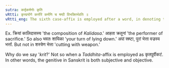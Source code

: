 ```yaml
---
sutra: कर्तृकर्मणोः कृति
vRtti: कृत्त्प्रयोगे कर्त्तरि कर्मणि च षष्ठी विभक्तिर्भवति ॥
vRtti_eng: The sixth case-affix is employed after a word, in denoting the agent and the object, when used along with a word ending with a _krit_ affix (III. 1. 93).
---
```

Ex. क्रियां कालिदासस्य 'the composition of _Kalidasa_.' आहता क्रतूनां 'the performer of sacrifice.' So also भवतः शायिका 'your turn of lying down.' अपां स्रष्टा, पुरां भेत्ता वज्रस्य भर्त्ता. But not in शस्त्रेण भेत्ता 'cutting with weapon.'

Why do we say '_krit_?' Not so when a _Taddhita_-affix is employed as कृतपूर्वीकटं. In other words, the genitive in Sanskrit is both subjective and objective.
